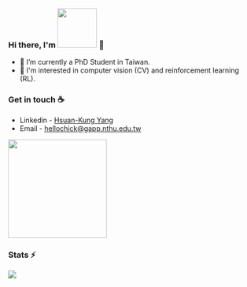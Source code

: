 ### Hi there, I'm <img src="https://hsuan-kung.netlify.app/assets/img/hsuankung-calligraphy.png" width="80"/> 👋
- 🔭 I’m currently a PhD Student in Taiwan.
- 🚀 I'm interested in computer vision (CV) and reinforcement learning (RL).

### Get in touch ☕
* Linkedin - [Hsuan-Kung Yang](https://www.linkedin.com/in/hsuankung-a4b288152/?locale=en_US)
* Email - [hellochick@gapp.nthu.edu.tw](hellochick@gapp.nthu.edu.tw)

<img src="https://user-images.githubusercontent.com/18046598/132939860-2831d3b7-2c05-4ff7-a909-863c7328d56a.png" width="200">


<!--
**hellochick/hellochick** is a ✨ _special_ ✨ repository because its `README.md` (this file) appears on your GitHub profile.
Here are some ideas to get you started:

- 🔭 I’m currently working on ...
- 🌱 I’m currently learning ...
- 👯 I’m looking to collaborate on ...
- 🤔 I’m looking for help with ...
- 💬 Ask me about ...
- 📫 How to reach me: ...
- 😄 Pronouns: ...
- ⚡ Fun fact: ...
-->

### Stats ⚡
![](https://github-readme-stats.vercel.app/api?username=hellochick&show_icons=true&hide=contribs&theme=radical)



